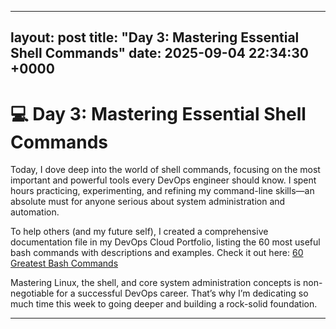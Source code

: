 
---
layout: post
title: "Day 3: Mastering Essential Shell Commands"
date: 2025-09-04 22:34:30 +0000
---

# 💻 Day 3: Mastering Essential Shell Commands

Today, I dove deep into the world of shell commands, focusing on the most important and powerful tools every DevOps engineer should know. I spent hours practicing, experimenting, and refining my command-line skills—an absolute must for anyone serious about system administration and automation.

To help others (and my future self), I created a comprehensive documentation file in my DevOps Cloud Portfolio, listing the 60 most useful bash commands with descriptions and examples. Check it out here: [60 Greatest Bash Commands](https://github.com/Vlad-PLK/DevOps-Cloud-Portfolio/blob/main/docs/linux-terminal-commands.md)

Mastering Linux, the shell, and core system administration concepts is non-negotiable for a successful DevOps career. That’s why I’m dedicating so much time this week to going deeper and building a rock-solid foundation.

---